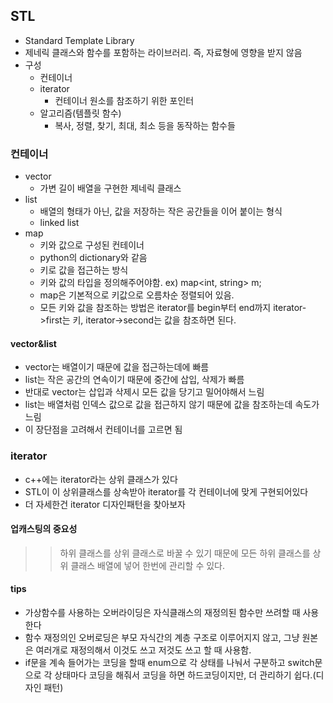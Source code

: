 ## STL
* Standard Template Library
* 제네릭 클래스와 함수를 포함하는 라이브러리. 즉, 자료형에 영향을 받지 않음
* 구성
  * 컨테이너
  * iterator
    * 컨테이너 원소를 참조하기 위한 포인터
  * 알고리즘(템플릿 함수)
    * 복사, 정렬, 찾기, 최대, 최소 등을 동작하는 함수들

### 컨테이너
* vector
  * 가변 길이 배열을 구현한 제네릭 클래스
* list
  * 배열의 형태가 아닌, 값을 저장하는 작은 공간들을 이어 붙이는 형식
  * linked list
* map
  * 키와 값으로 구성된 컨테이너
  * python의 dictionary와 같음
  * 키로 값을 접근하는 방식
  * 키와 값의 타입을 정의해주어야함. ex) map<int, string> m;
  * map은 기본적으로 키값으로 오름차순 정렬되어 있음.
  * 모든 키와 값을 참조하는 방법은 iterator를 begin부터 end까지 iterator->first는 키, iterator->second는 값을 참조하면 된다.

#### vector&list
* vector는 배열이기 때문에 값을 접근하는데에 빠름
* list는 작은 공간의 연속이기 때문에 중간에 삽입, 삭제가 빠름
* 반대로 vector는 삽입과 삭제시 모든 값을 당기고 밀어야해서 느림
* list는 배열처럼 인덱스 값으로 값을 접근하지 않기 때문에 값을 참조하는데 속도가 느림
* 이 장단점을 고려해서 컨테이너를 고르면 됨

### iterator
* c++에는 iterator라는 상위 클래스가 있다
* STL이 이 상위클래스를 상속받아 iterator를 각 컨테이너에 맞게 구현되어있다
* 더 자세한건 iterator 디자인패턴을 찾아보자

#### **업캐스팅의 중요성**
>> 하위 클래스를 상위 클래스로 바꿀 수 있기 때문에 모든 하위 클래스를 상위 클래스 배열에 넣어 한번에 관리할 수 있다.

#### tips
* 가상함수를 사용하는 오버라이딩은 자식클래스의 재정의된 함수만 쓰려할 때 사용한다
* 함수 재정의인 오버로딩은 부모 자식간의 계층 구조로 이루어지지 않고, 그냥 원본은 여러개로 재정의해서 이것도 쓰고 저것도 쓰고 할 때 사용함.
* if문을 계속 들어가는 코딩을 할때 enum으로 각 상태를 나눠서 구분하고 switch문으로 각 상태마다 코딩을 해줘서 코딩을 하면 하드코딩이지만, 더 관리하기 쉽다.(디자인 패턴)

